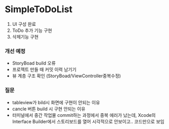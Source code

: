# SimpleToDoList

1. UI 구성 완료 
2. ToDo  추가 기능 구현
3. 삭제기능 구현

### 개선 예정 
- StoryBoad build 오류
- 프로젝트 만들 때 커밋 이력 남기기
- 뷰 계층 구조 확인 (StoryBoad/ViewController중복수정)

### 질문 
- tableview가 bild시 화면에 구현이 안되는 이유
- cancle 버튼 build 시 구현 안되는 이유
- 터미널에서 중간 작업물 commit하는 과정에서 중복 에러가 났는데, Xcode의 Interface Builder에서 스토리보드를 열어 시각적으로 안보이고.. 코드만으로 보임
